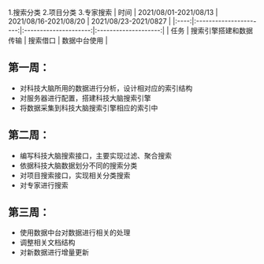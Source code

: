 1.搜索分类
2.项目分类
3.专家搜索
| 时间 | 2021/08/01-2021/08/13  | 2021/08/16-2021/08/20 | 2021/08/23-2021/0827 |
|:----:|:----------------------:|:---------------------:|:--------------------:|
| 任务 | 搜索引擎搭建和数据传输 |       搜索借口        |     数据中台使用     |




## 第一周：
- 对科技大脑所用的数据进行分析，设计相对应的索引结构
- 对服务器进行配置，搭建科技大脑搜索引擎
- 将数据采集到科技大脑搜索引擎相应的索引中

## 第二周：
- 编写科技大脑搜索接口，主要实现过滤、聚合搜索
- 依据科技大脑数据划分不同的搜索分类
- 对项目搜索接口，实现相关分类搜索
- 对专家进行搜索

## 第三周：
- 使用数据中台对数据进行相关的处理
- 调整相关文档结构
- 对新数据进行增量更新

  

